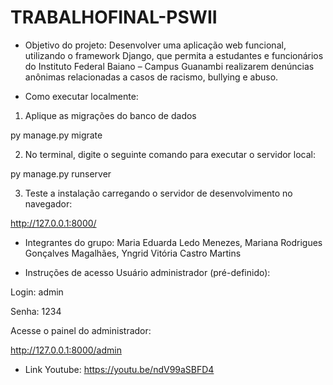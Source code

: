 # TRABALHOFINAL-PSWII
- Objetivo do projeto:
Desenvolver uma aplicação web funcional, utilizando o framework Django, que permita a estudantes e funcionários do Instituto Federal Baiano – Campus Guanambi realizarem denúncias anônimas relacionadas a casos de racismo, bullying e abuso.


- Como executar localmente:
1. Aplique as migrações do banco de dados

py manage.py migrate

2. No terminal, digite o seguinte comando para executar o servidor local:

py manage.py runserver

3. Teste a instalação carregando o servidor de desenvolvimento no navegador:

 http://127.0.0.1:8000/

- Integrantes do grupo:
Maria Eduarda Ledo Menezes,
Mariana Rodrigues Gonçalves Magalhães,
Yngrid Vitória Castro Martins

- Instruções de acesso
Usuário administrador (pré-definido):

Login: admin

Senha: 1234

Acesse o painel do administrador:

http://127.0.0.1:8000/admin

- Link Youtube: https://youtu.be/ndV99aSBFD4
